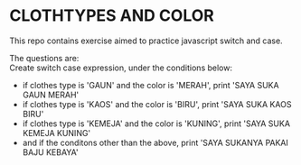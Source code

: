 # CLOTHTYPES AND COLOR

This repo contains exercise aimed to practice javascript switch and case.

The questions are:<br>
Create switch case expression, under the conditions below:<br>
- if clothes type is 'GAUN' and the color is 'MERAH', print 'SAYA SUKA GAUN MERAH'
- if clothes type is 'KAOS' and the color is 'BIRU', print 'SAYA SUKA KAOS BIRU'
- if clothes type is 'KEMEJA' and the color is 'KUNING', print 'SAYA SUKA KEMEJA KUNING'
- and if the conditons other than the above, print 'SAYA SUKANYA PAKAI BAJU KEBAYA'
